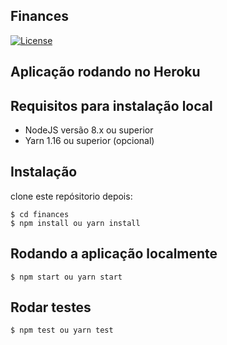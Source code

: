 ## Finances

[![License](https://img.shields.io/badge/licence-MIT-blue.svg)](LICENSE)

## Aplicação rodando no Heroku


## Requisitos para instalação local

- NodeJS versão 8.x ou superior
- Yarn 1.16 ou superior (opcional)

## Instalação

clone este repósitorio depois:

```
$ cd finances
$ npm install ou yarn install
```

## Rodando a aplicação localmente

```
$ npm start ou yarn start
```

## Rodar testes

```
$ npm test ou yarn test
```
